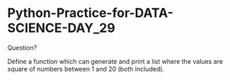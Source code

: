 # Python-Practice-for-DATA-SCIENCE-DAY_29
Question?

Define a function which can generate and print a list where the values are square of numbers between 1 and 20 (both included).
